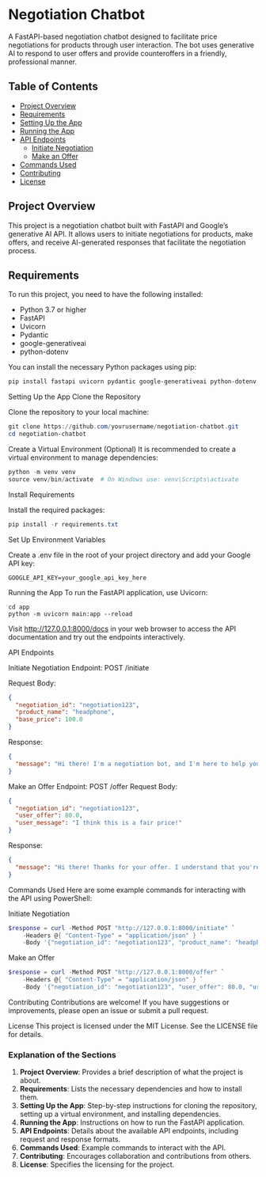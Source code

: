 # Negotiation Chatbot

A FastAPI-based negotiation chatbot designed to facilitate price negotiations for products through user interaction. The bot uses generative AI to respond to user offers and provide counteroffers in a friendly, professional manner.

## Table of Contents

- [Project Overview](#project-overview)
- [Requirements](#requirements)
- [Setting Up the App](#setting-up-the-app)
- [Running the App](#running-the-app)
- [API Endpoints](#api-endpoints)
  - [Initiate Negotiation](#initiate-negotiation)
  - [Make an Offer](#make-an-offer)
- [Commands Used](#commands-used)
- [Contributing](#contributing)
- [License](#license)

## Project Overview

This project is a negotiation chatbot built with FastAPI and Google’s generative AI API. It allows users to initiate negotiations for products, make offers, and receive AI-generated responses that facilitate the negotiation process.

## Requirements

To run this project, you need to have the following installed:

- Python 3.7 or higher
- FastAPI
- Uvicorn
- Pydantic
- google-generativeai
- python-dotenv

You can install the necessary Python packages using pip:

```powershell
pip install fastapi uvicorn pydantic google-generativeai python-dotenv
```
Setting Up the App
Clone the Repository

Clone the repository to your local machine:
```powershell
git clone https://github.com/yourusername/negotiation-chatbot.git
cd negotiation-chatbot
```

Create a Virtual Environment (Optional)
It is recommended to create a virtual environment to manage dependencies:
```powershell
python -m venv venv
source venv/bin/activate  # On Windows use: venv\Scripts\activate
```
Install Requirements

Install the required packages:
```powershell
pip install -r requirements.txt
```
Set Up Environment Variables

Create a .env file in the root of your project directory and add your Google API key:

```
GOOGLE_API_KEY=your_google_api_key_here
```
Running the App
To run the FastAPI application, use Uvicorn:
```
cd app
python -m uvicorn main:app --reload
```
Visit http://127.0.0.1:8000/docs in your web browser to access the API documentation and try out the endpoints interactively.

API Endpoints

Initiate Negotiation
Endpoint: POST /initiate

Request Body:

```json
{
  "negotiation_id": "negotiation123",
  "product_name": "headphone",
  "base_price": 100.0
}
```
Response:
```json
{
  "message": "Hi there! I'm a negotiation bot, and I'm here to help you find the best possible deal..."
}
```

Make an Offer
Endpoint: POST /offer
Request Body:
```json
{
  "negotiation_id": "negotiation123",
  "user_offer": 80.0,
  "user_message": "I think this is a fair price!"
}
```
Response:
```json
{
  "message": "Hi there! Thanks for your offer. I understand that you're interested in our headphones..."
}
```
Commands Used
Here are some example commands for interacting with the API using PowerShell:

Initiate Negotiation
```powershell
$response = curl -Method POST "http://127.0.0.1:8000/initiate" `
    -Headers @{ "Content-Type" = "application/json" } `
    -Body '{"negotiation_id": "negotiation123", "product_name": "headphone", "base_price": 100.0}'
```
Make an Offer
```powershell
$response = curl -Method POST "http://127.0.0.1:8000/offer" `
    -Headers @{ "Content-Type" = "application/json" } `
    -Body '{"negotiation_id": "negotiation123", "user_offer": 80.0, "user_message": "I think this is a fair price!"}'
```
Contributing
Contributions are welcome! If you have suggestions or improvements, please open an issue or submit a pull request.

License
This project is licensed under the MIT License. See the LICENSE file for details.


### Explanation of the Sections

1. **Project Overview**: Provides a brief description of what the project is about.
2. **Requirements**: Lists the necessary dependencies and how to install them.
3. **Setting Up the App**: Step-by-step instructions for cloning the repository, setting up a virtual environment, and installing dependencies.
4. **Running the App**: Instructions on how to run the FastAPI application.
5. **API Endpoints**: Details about the available API endpoints, including request and response formats.
6. **Commands Used**: Example commands to interact with the API.
7. **Contributing**: Encourages collaboration and contributions from others.
8. **License**: Specifies the licensing for the project.
